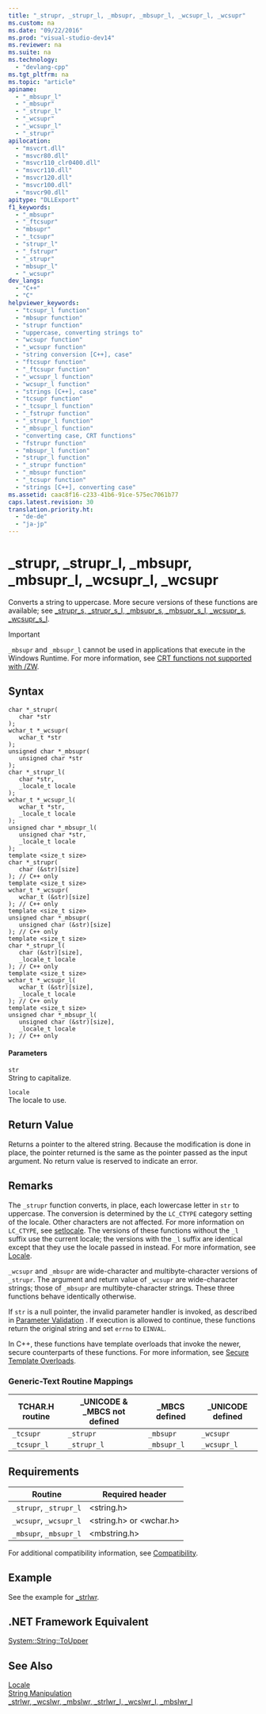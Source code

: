 ```yaml
---
title: "_strupr, _strupr_l, _mbsupr, _mbsupr_l, _wcsupr_l, _wcsupr"
ms.custom: na
ms.date: "09/22/2016"
ms.prod: "visual-studio-dev14"
ms.reviewer: na
ms.suite: na
ms.technology: 
  - "devlang-cpp"
ms.tgt_pltfrm: na
ms.topic: "article"
apiname: 
  - "_mbsupr_l"
  - "_mbsupr"
  - "_strupr_l"
  - "_wcsupr"
  - "_wcsupr_l"
  - "_strupr"
apilocation: 
  - "msvcrt.dll"
  - "msvcr80.dll"
  - "msvcr110_clr0400.dll"
  - "msvcr110.dll"
  - "msvcr120.dll"
  - "msvcr100.dll"
  - "msvcr90.dll"
apitype: "DLLExport"
f1_keywords: 
  - "_mbsupr"
  - "_ftcsupr"
  - "mbsupr"
  - "_tcsupr"
  - "strupr_l"
  - "_fstrupr"
  - "_strupr"
  - "mbsupr_l"
  - "_wcsupr"
dev_langs: 
  - "C++"
  - "C"
helpviewer_keywords: 
  - "tcsupr_l function"
  - "mbsupr function"
  - "strupr function"
  - "uppercase, converting strings to"
  - "wcsupr function"
  - "_wcsupr function"
  - "string conversion [C++], case"
  - "ftcsupr function"
  - "_ftcsupr function"
  - "_wcsupr_l function"
  - "wcsupr_l function"
  - "strings [C++], case"
  - "tcsupr function"
  - "_tcsupr_l function"
  - "_fstrupr function"
  - "_strupr_l function"
  - "_mbsupr_l function"
  - "converting case, CRT functions"
  - "fstrupr function"
  - "mbsupr_l function"
  - "strupr_l function"
  - "_strupr function"
  - "_mbsupr function"
  - "_tcsupr function"
  - "strings [C++], converting case"
ms.assetid: caac8f16-c233-41b6-91ce-575ec7061b77
caps.latest.revision: 30
translation.priority.ht: 
  - "de-de"
  - "ja-jp"
---
```

# _strupr, _strupr_l, _mbsupr, _mbsupr_l, _wcsupr_l, _wcsupr
Converts a string to uppercase. More secure versions of these functions are available; see [_strupr_s, _strupr_s_l, _mbsupr_s, _mbsupr_s_l, _wcsupr_s, _wcsupr_s_l](../vs140/_strupr_s--_strupr_s_l--_mbsupr_s--_mbsupr_s_l--_wcsupr_s--_wcsupr_s_l.md).  
  
> [!IMPORTANT]
>  `_mbsupr` and `_mbsupr_l` cannot be used in applications that execute in the Windows Runtime. For more information, see [CRT functions not supported with /ZW](http://msdn.microsoft.com/library/windows/apps/jj606124.aspx).  
  
## Syntax  
  
```  
char *_strupr(  
   char *str   
);  
wchar_t *_wcsupr(  
   wchar_t *str   
);  
unsigned char *_mbsupr(  
   unsigned char *str   
);  
char *_strupr_l(  
   char *str,  
   _locale_t locale  
);  
wchar_t *_wcsupr_l(  
   wchar_t *str,  
   _locale_t locale  
);  
unsigned char *_mbsupr_l(  
   unsigned char *str,  
   _locale_t locale  
);  
template <size_t size>  
char *_strupr(  
   char (&str)[size]  
); // C++ only  
template <size_t size>  
wchar_t *_wcsupr(  
   wchar_t (&str)[size]  
); // C++ only  
template <size_t size>  
unsigned char *_mbsupr(  
   unsigned char (&str)[size]  
); // C++ only  
template <size_t size>  
char *_strupr_l(  
   char (&str)[size],  
   _locale_t locale  
); // C++ only  
template <size_t size>  
wchar_t *_wcsupr_l(  
   wchar_t (&str)[size],  
   _locale_t locale  
); // C++ only  
template <size_t size>  
unsigned char *_mbsupr_l(  
   unsigned char (&str)[size],  
   _locale_t locale  
); // C++ only  
```  
  
#### Parameters  
 `str`  
 String to capitalize.  
  
 `locale`  
 The locale to use.  
  
## Return Value  
 Returns a pointer to the altered string. Because the modification is done in place, the pointer returned is the same as the pointer passed as the input argument. No return value is reserved to indicate an error.  
  
## Remarks  
 The `_strupr` function converts, in place, each lowercase letter in `str` to uppercase. The conversion is determined by the `LC_CTYPE` category setting of the locale. Other characters are not affected. For more information on `LC_CTYPE`, see [setlocale](../vs140/setlocale--_wsetlocale.md). The versions of these functions without the `_l` suffix use the current locale; the versions with the `_l` suffix are identical except that they use the locale passed in instead. For more information, see [Locale](../vs140/locale.md).  
  
 `_wcsupr` and `_mbsupr` are wide-character and multibyte-character versions of `_strupr`. The argument and return value of `_wcsupr` are wide-character strings; those of `_mbsupr` are multibyte-character strings. These three functions behave identically otherwise.  
  
 If `str` is a null pointer, the invalid parameter handler is invoked, as described in [Parameter Validation](../vs140/parameter-validation.md) . If execution is allowed to continue, these functions return the original string and set `errno` to `EINVAL`.  
  
 In C++, these functions have template overloads that invoke the newer, secure counterparts of these functions. For more information, see [Secure Template Overloads](../vs140/secure-template-overloads.md).  
  
### Generic-Text Routine Mappings  
  
|TCHAR.H routine|_UNICODE & _MBCS not defined|_MBCS defined|_UNICODE defined|  
|---------------------|------------------------------------|--------------------|-----------------------|  
|`_tcsupr`|`_strupr`|`_mbsupr`|`_wcsupr`|  
|`_tcsupr_l`|`_strupr_l`|`_mbsupr_l`|`_wcsupr_l`|  
  
## Requirements  
  
|Routine|Required header|  
|-------------|---------------------|  
|`_strupr`, `_strupr_l`|<string.h>|  
|`_wcsupr`, `_wcsupr_l`|<string.h> or <wchar.h>|  
|`_mbsupr`, `_mbsupr_l`|<mbstring.h>|  
  
 For additional compatibility information, see [Compatibility](../vs140/compatibility.md).  
  
## Example  
 See the example for [_strlwr](../vs140/_strlwr--_wcslwr--_mbslwr--_strlwr_l--_wcslwr_l--_mbslwr_l.md).  
  
## .NET Framework Equivalent  
 [System::String::ToUpper](https://msdn.microsoft.com/en-us/library/system.string.toupper.aspx)  
  
## See Also  
 [Locale](../vs140/locale.md)   
 [String Manipulation](../vs140/string-manipulation--crt-.md)   
 [_strlwr, _wcslwr, _mbslwr, _strlwr_l, _wcslwr_l, _mbslwr_l](../vs140/_strlwr--_wcslwr--_mbslwr--_strlwr_l--_wcslwr_l--_mbslwr_l.md)